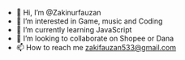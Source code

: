 - 👋 Hi, I’m @Zakinurfauzan
- 👀 I’m interested in Game, music and Coding
- 🌱 I’m currently learning JavaScript
- 💞️ I’m looking to collaborate on Shopee or Dana
- 📫 How to reach me zakifauzan533@gmail.com

<!---
Zakinurfauzan/Zakinurfauzan is a ✨ special ✨ repository because its `README.md` (this file) appears on your GitHub profile.
You can click the Preview link to take a look at your changes.
--->

